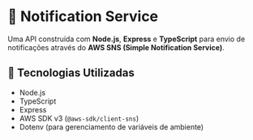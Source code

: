 # 📢 Notification Service

Uma API construída com **Node.js**, **Express** e **TypeScript** para envio de notificações através do **AWS SNS (Simple Notification Service)**.

## 🚀 Tecnologias Utilizadas

- Node.js
- TypeScript
- Express
- AWS SDK v3 (`@aws-sdk/client-sns`)
- Dotenv (para gerenciamento de variáveis de ambiente)

